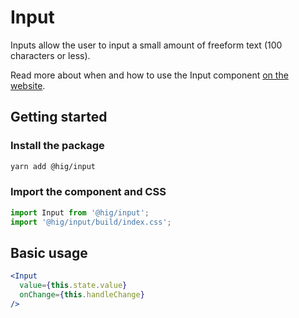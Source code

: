 # Input

Inputs allow the user to input a small amount of freeform text (100 characters or less).

Read more about when and how to use the Input component [on the website](https://hig.autodesk.com/web/components/form-elements).

## Getting started

### Install the package

```bash
yarn add @hig/input
```

### Import the component and CSS

```js
import Input from '@hig/input';
import '@hig/input/build/index.css';
```

## Basic usage

```jsx
<Input
  value={this.state.value}
  onChange={this.handleChange}
/>
```
